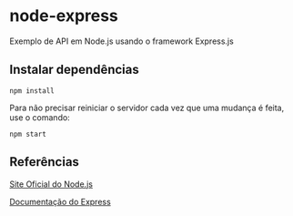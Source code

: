 # node-express

Exemplo de API em Node.js usando o framework Express.js

## Instalar dependências
`npm install`

Para não precisar reiniciar o servidor cada vez que uma mudança é feita, use o comando:

`npm start`

## Referências
[Site Oficial do Node.js](https://nodejs.org)

[Documentação do Express](https://expressjs.com)
